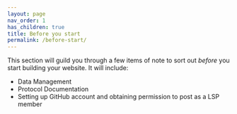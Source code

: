 ```yaml
---
layout: page
nav_order: 1
has_children: true
title: Before you start
permalink: /before-start/
---
```


This section will guild you through a few items of note to sort out _before_ you start building your website. It will include:
* Data Management
* Protocol Documentation
* Setting up GitHub account and obtaining permission to post as a LSP member
